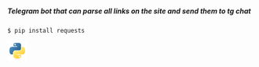 <h5 align="left">Telegram bot that can parse all links on the site and send them to tg chat</h1>

<pre class="notranslate"><code>$ pip install requests
</code></pre>
<p align="left"> <a href="https://www.python.org" target="_blank" rel="noreferrer"> <img src="https://raw.githubusercontent.com/devicons/devicon/master/icons/python/python-original.svg" alt="python" width="40" height="40"/> </a> </p>

